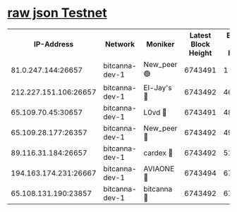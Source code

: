 [raw json Testnet](https://rpc-check.bcat.stavr.tech/bcat/rpc-bcat-result.json)
=


<table><tr><th>IP-Address</th><th>Network</th><th>Moniker</th><th>Latest Block Height</th><th>Earliest Block Height</th><th>Catching Up</th><th>Tx Index</th><th>Voting Power</th><th>Scan Time</th></tr><tr><td>81.0.247.144:26657</td><td>bitcanna-dev-1</td><td>New_peer 🟢</td><td>6743491</td><td>1</td><td>False</td><td>on</td><td>0</td><td>2024-03-05T19:33:01.135289860UTC</td></tr><tr><td>212.227.151.106:26657</td><td>bitcanna-dev-1</td><td>El-Jay's 🔴</td><td>6743492</td><td>4670391</td><td>False</td><td>on</td><td>2218164</td><td>2024-03-05T19:33:07.796474529UTC</td></tr><tr><td>65.109.70.45:30657</td><td>bitcanna-dev-1</td><td>L0vd 🔴</td><td>6743491</td><td>4828155</td><td>False</td><td>on</td><td>307920</td><td>2024-03-05T19:33:01.449918958UTC</td></tr><tr><td>65.109.28.177:26357</td><td>bitcanna-dev-1</td><td>New_peer 🔴</td><td>6743492</td><td>4952911</td><td>False</td><td>on</td><td>2237067</td><td>2024-03-05T19:33:08.394386611UTC</td></tr><tr><td>89.116.31.184:26657</td><td>bitcanna-dev-1</td><td>cardex 🔴</td><td>6743492</td><td>5185001</td><td>False</td><td>on</td><td>1</td><td>2024-03-05T19:33:08.070594831UTC</td></tr><tr><td>194.163.174.231:26667</td><td>bitcanna-dev-1</td><td>AVIAONE 🔴</td><td>6743494</td><td>6730461</td><td>False</td><td>on</td><td>1949865</td><td>2024-03-05T19:33:17.174097582UTC</td></tr><tr><td>65.108.131.190:23857</td><td>bitcanna-dev-1</td><td>bitcanna 🔴</td><td>6743492</td><td>6739492</td><td>False</td><td>off</td><td>378446</td><td>2024-03-05T19:33:08.714394441UTC</td></tr></table>